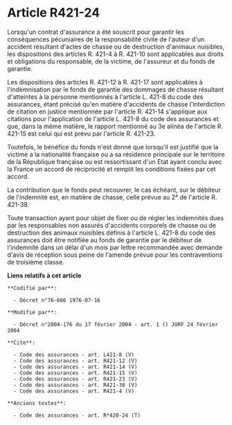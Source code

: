 # Article R421-24

Lorsqu'un contrat d'assurance a été souscrit pour garantir les conséquences pécuniaires de la responsabilité civile de
l'auteur d'un accident résultant d'actes de chasse ou de destruction d'animaux nuisibles, les dispositions des articles R.
421-4 à R. 421-10 sont applicables aux droits et obligations du responsable, de la victime, de l'assureur et du fonds de
garantie. 

Les dispositions des articles R. 421-12 à R. 421-17 sont applicables à l'indemnisation par le fonds de garantie des dommages
de chasse résultant d'atteintes à la personne mentionnés à l'article L. 421-8 du code des assurances, étant précisé qu'en
matière d'accidents de chasse l'interdiction de citation en justice mentionnée par l'article R. 421-14 s'applique aux
citations pour l'application de l'article L. 421-8 du code des assurances et que, dans la même matière, le rapport mentionné
au 3e alinéa de l'article R. 421-15 est celui qui est prévu par l'article R. 421-23. 

Toutefois, le bénéfice du fonds n'est donné que lorsqu'il est justifié que la victime a la nationalité française ou a sa
résidence principale sur le territoire de la République française ou est ressortissant d'un Etat ayant conclu avec la France
un accord de réciprocité et remplit les conditions fixées par cet accord. 

La contribution que le fonds peut recouvrer, le cas échéant, sur le débiteur de l'indemnité est, en matière de chasse, celle
prévue au 2° de l'article R. 421-38. 

Toute transaction ayant pour objet de fixer ou de régler les indemnités dues par les responsables non assurés d'accidents
corporels de chasse ou de destruction des animaux nuisibles définis à l'article L. 421-8 du code des assurances doit être
notifiée au fonds de garantie par le débiteur de l'indemnité dans un délai d'un mois par lettre recommandée avec demande
d'avis de réception sous peine de l'amende prévue pour les contraventions de troisième classe.

**Liens relatifs à cet article**

	**Codifié par**:

	  - Décret n°76-666 1976-07-16

	**Modifié par**:

	  - Décret n°2004-176 du 17 février 2004 - art. 1 () JORF 24 février 2004

	**Cite**:

	  - Code des assurances - art. L421-8 (V)
	  - Code des assurances - art. R421-12 (V)
	  - Code des assurances - art. R421-14 (V)
	  - Code des assurances - art. R421-15 (V)
	  - Code des assurances - art. R421-23 (V)
	  - Code des assurances - art. R421-38 (V)
	  - Code des assurances - art. R421-4 (V)

	**Anciens textes**:

	  - Code des assurances - art. R*420-24 (T)
